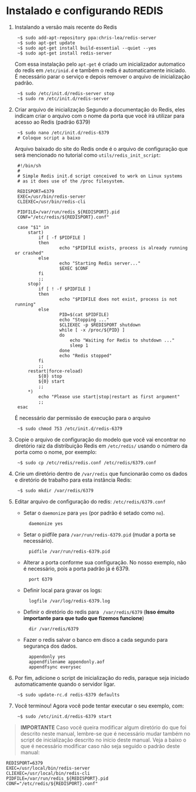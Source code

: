 Instalado e configurando REDIS
====

1. Instalando a versão mais recente do Redis

		~$ sudo add-apt-repository ppa:chris-lea/redis-server
		~$ sudo apt-get update
		~$ sudo apt-get install build-essential --quiet --yes
		~$ sudo apt-get install redis-server
	Com essa instalação pelo `apt-get` é criado um inicializador automatico do redis em `/etc/inid.d` e também o redis é automaticamente iniciado. É necessário parar o serviço e depois remover o arquivo de inicialização padrão.
		
		~$ sudo /etc/init.d/redis-server stop
		~$ sudo rm /etc/init.d/redis-server
2. Criar arquivo de inicialização
Segundo a documentação do Redis, eles indicam criar o arquivo com o nome da porta que você irá utilizar para acesso ao Redis (padrão 6379)

		~$ sudo nano /etc/init.d/redis-6379
		# Coloque script a baixo
	Arquivo baixado do site do Redis onde é o arquivo de configuração que será mencionado no tutorial como `utils/redis_init_script`:

		#!/bin/sh
		#
		# Simple Redis init.d script conceived to work on Linux systems
		# as it does use of the /proc filesystem.
		
		REDISPORT=6379
		EXEC=/usr/bin/redis-server
		CLIEXEC=/usr/bin/redis-cli
		
		PIDFILE=/var/run/redis_${REDISPORT}.pid
		CONF="/etc/redis/${REDISPORT}.conf"
		
		case "$1" in
		    start)
		        if [ -f $PIDFILE ]
		        then
		                echo "$PIDFILE exists, process is already running or crashed"
		        else
		                echo "Starting Redis server..."
		                $EXEC $CONF
		        fi
		        ;;
		    stop)
		        if [ ! -f $PIDFILE ]
		        then
		                echo "$PIDFILE does not exist, process is not running"
		        else
		                PID=$(cat $PIDFILE)
		                echo "Stopping ..."
		                $CLIEXEC -p $REDISPORT shutdown
		                while [ -x /proc/${PID} ]
		                do
		                    echo "Waiting for Redis to shutdown ..."
		                    sleep 1
		                done
		                echo "Redis stopped"
		        fi
		        ;;
		    restart|force-reload)
		        ${0} stop
		        ${0} start
		        ;;
		    *)
		        echo "Please use start|stop|restart as first argument"
		        ;;
		esac
	É necessário dar permissão de execução para o arquivo
		
		~$ sudo chmod 753 /etc/init.d/redis-6379
3. Copie o arquivo de configuração do modelo que você vai encontrar no diretório raiz da distribuição Redis em  `/etc/redis/` usando o número da porta como o nome, por exemplo:

		~$ sudo cp /etc/redis/redis.conf /etc/redis/6379.conf
4. Crie um diretório dentro de `/var/redis` que funcionarão como os dados e diretório de trabalho para esta instância Redis:

		~$ sudo mkdir /var/redis/6379
5. Editar arquivo de configuração do redis: `/etc/redis/6379.conf`
	- Setar o `daemonize`  para  `yes` (por padrão é setado como `no`).

			daemonize yes
	- Setar o pidfile para `/var/run/redis-6379.pid` (mudar a porta se necessário).
		
			pidfile /var/run/redis-6379.pid
	- Alterar a porta conforme sua configuração. No nosso exemplo, não é necessário, pois a porta padrão já é 6379.
		
			port 6379

	- Definir local para gravar os logs:
		
			logfile /var/log/redis-6379.log
	- Definir o diretório do redis para ` /var/redis/6379` (**Isso émuito importante para que tudo que fizemos funcione**)
			
			dir /var/redis/6379
	- Fazer o redis salvar o banco em disco a cada segundo para segurança dos dados.
			
			appendonly yes
			appendfilename appendonly.aof
			appendfsync everysec
6. Por fim, adicione o script de inicialização do redis, paraque seja iniciado automaticamente quando o servidor ligar.
			
		~$ sudo update-rc.d redis-6379 defaults
7. Você terminou! Agora você pode tentar executar o seu exemplo, com:
		
		~$ sudo /etc/init.d/redis-6379 start

> **IMPORTANTE**
> Caso você queira modificar algum diretório do que foi descrito neste manual, lembre-se que é necessário mudar também no script de inicialização descrito no início deste manual. Veja a baixo o que é necessário modificar caso não seja seguido o padrão deste manual:

    REDISPORT=6379
    EXEC=/usr/local/bin/redis-server
    CLIEXEC=/usr/local/bin/redis-cli
    PIDFILE=/var/run/redis_${REDISPORT}.pid
    CONF="/etc/redis/${REDISPORT}.conf"
	
